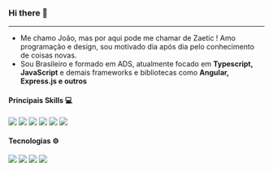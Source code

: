 ### Hi there 👋
<hr>

- Me chamo João, mas por aqui pode me chamar de Zaetic ! Amo programação e design, sou motivado dia após dia pelo conhecimento de coisas novas.
- Sou Brasileiro e formado em ADS, atualmente focado em **Typescript, JavaScript** e demais frameworks e bibliotecas como **Angular, Express.js e outros**

#### Principais Skills 💻

<a><img src="https://img.shields.io/badge/Typescript-typescript?logo=Typescript&logoColor=white&style=for-the-badge&color=blue"></a>
<a><img src="https://img.shields.io/badge/Javascript-Javascript?logo=Javascript&logoColor=white&style=for-the-badge&color=yellow"></a>
<a><img src="https://img.shields.io/badge/C_%23%20-C_%23%20?logo=C%20sharp&logoColor=white&style=for-the-badge&color=006600"></a>
<a><img src="https://img.shields.io/badge/Angular-Angular?logo=Angular&logoColor=white&style=for-the-badge&color=red"></a>
<a><img src="https://img.shields.io/badge/Html5-Html5?logo=Html5&logoColor=white&style=for-the-badge&color=orange"></a>
<a><img src="https://img.shields.io/badge/CSS3-CSS3?logo=CSS3&logoColor=white&style=for-the-badge&color=green"></a>

#### Tecnologias ⚙

<a><img src="https://img.shields.io/badge/Docker-Docker?logo=Docker&logoColor=white&style=for-the-badge&color=2496ed"></a>
<a><img src="https://img.shields.io/badge/Mongodb-Mongodb?logo=Mongodb&logoColor=white&style=for-the-badge&color=green"></a>
<a><img src="https://img.shields.io/badge/Git-Git?logo=Git&logoColor=white&style=for-the-badge&color=grey"></a>
<a><img src="https://img.shields.io/badge/PostgreSQL-PostgreSQL?logo=PostgreSQL&logoColor=white&style=for-the-badge&color=64719c"></a>
